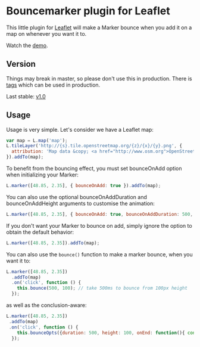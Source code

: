 Bouncemarker plugin for Leaflet
===============================

This little plugin for [Leaflet](http://www.leafletjs.com) will make a Marker
bounce when you add it on a map on whenever you want it to.

Watch the [demo](http://maximeh.github.com/leaflet.bouncemarker/).

Version
-------

Things may break in master, so please don't use this in production.
There is [tags](https://github.com/maximeh/leaflet.bouncemarker/tags) which can be used in production.

Last stable: [v1.0](https://github.com/maximeh/leaflet.bouncemarker/tree/v1.0)

Usage
-----

Usage is very simple. Let's consider we have a Leaflet map:

```javascript
var map = L.map('map');
L.tileLayer('http://{s}.tile.openstreetmap.org/{z}/{x}/{y}.png', {
  attribution: 'Map data &copy; <a href="http://www.osm.org">OpenStreetMap</a>'
}).addTo(map);
```
To benefit from the bouncing effect, you must set bounceOnAdd option when
initializing your Marker:

```javascript
L.marker([48.85, 2.35], { bounceOnAdd: true }).addTo(map);
```

You can also use the optional bounceOnAddDuration and bounceOnAddHeight arguments to customise the animation:

```javascript
L.marker([48.85, 2.35], { bounceOnAdd: true, bounceOnAddDuration: 500, bounceOnAddHeight: 100 }).addTo(map); // take 500ms to bounce from 100px height
```

If you don't want your Marker to bounce on add, simply ignore the option to
obtain the default behavior:

```javascript
L.marker([48.85, 2.35]).addTo(map);
```

You can also use the ``bounce()`` function to make a marker bounce, when you
want it to:

```javascript
L.marker([48.85, 2.35])
  .addTo(map)
  .on('click', function () {
    this.bounce(500, 100); // take 500ms to bounce from 100px height
  });
```

as well as the conclusion-aware:

```javascript
L.marker([48.85, 2.35])
 .addTo(map)
 .on('click', function () {
    this.bounceOpts({duration: 500, height: 100, onEnd: function(){ console.log("done!"); }});
  });
```



